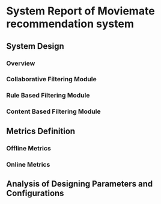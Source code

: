 # System Report of Moviemate recommendation system

## System Design

### Overview ###

### Collaborative Filtering Module ###

### Rule Based Filtering Module ###

### Content Based Filtering Module ###

## Metrics Definition

### Offline Metrics ###


### Online Metrics ###


## Analysis of Designing Parameters and Configurations
